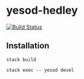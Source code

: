# yesod-hedley

[![Build Status](https://travis-ci.org/Gizra/yesod-hedley.svg?branch=master)](https://travis-ci.org/Gizra/yesod-hedley)

## Installation

```shell
stack build

stack exec -- yesod devel
```
